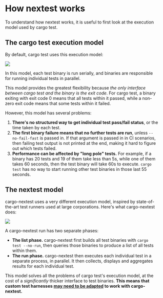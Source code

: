 # How nextest works

To understand how nextest works, it is useful to first look at the execution model used by cargo test.

## The cargo test execution model

By default, cargo test uses this execution model:

<img src="https://user-images.githubusercontent.com/180618/153318042-350a4fd3-4d4a-4c64-bf3d-f0763a0bd9ee.png"/>

In this model, each test binary is run serially, and binaries are responsible for running individual tests in parallel.

This model provides the greatest flexibility because *the only interface between cargo test and the binary is the exit code*. For cargo test, a binary exiting with exit code 0 means that all tests within it passed, while a non-zero exit code means that some tests within it failed.

However, this model has several problems:
1. **There's no structured way to get individual test pass/fail status**, or the time taken by each test.
2. **The first binary failure means that no further tests are run**, unless `--no-fail-fast` is passed in. If that argument is passed in in CI scenarios, then failing test output is not printed at the end, making it hard to figure out which tests failed.
3. **Performance can be affected by "long pole" tests.** For example, if a binary has 20 tests and 19 of them take less than 5s, while one of them takes 60 seconds, then the test binary will take 60s to execute. `cargo test` has no way to start running other test binaries in those last 55 seconds. 

## The nextest model

cargo-nextest uses a very different execution model, inspired by state-of-the-art test runners used at large corporations. Here's what cargo-nextest does:

<img src="https://user-images.githubusercontent.com/180618/153318044-2a1bb01b-77ff-414b-8ad3-a784934043c4.png"/>

A cargo-nextest run has two separate phases:
* **The list phase.** cargo-nextest first builds all test binaries with `cargo test --no-run`, then queries those binaries to produce a list of all tests within them.
* **The run phase.** cargo-nextest then executes each individual test in a separate process, in parallel. It then collects, displays and aggregates results for each individual test.

This model solves all the problems of cargo test's execution model, at the cost of a *significantly* thicker interface to test binaries. **This means that custom test harnesses [may need to be adapted](custom-test-harnesses.md) to work with cargo-nextest.**
